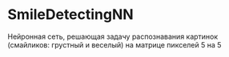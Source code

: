 # SmileDetectingNN
Нейронная сеть, решающая задачу распознавания картинок (смайликов: грустный и веселый) на матрице пикселей 5 на 5


